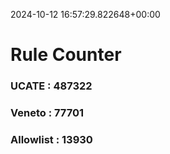 2024-10-12 16:57:29.822648+00:00
# Rule Counter 
 ### UCATE : 487322

 ### Veneto : 77701

 ### Allowlist : 13930